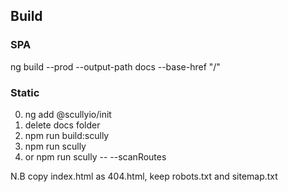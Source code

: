 ## Build

### SPA

ng build --prod --output-path docs --base-href "/"

### Static
 0. ng add @scullyio/init
 1. delete docs folder
 2. npm run build:scully
 3. npm run scully
 4. or npm run scully -- --scanRoutes

 N.B copy index.html as 404.html, keep robots.txt and sitemap.txt